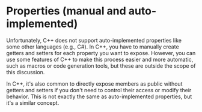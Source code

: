 # Properties (manual and auto-implemented)

Unfortunately, C++ does not support auto-implemented properties like some other languages (e.g., C#). In C++, you have to manually create getters and setters for each property you want to expose. However, you can use some features of C++ to make this process easier and more automatic, such as macros or code generation tools, but these are outside the scope of this discussion.

In C++, it's also common to directly expose members as public without getters and setters if you don't need to control their access or modify their behavior. This is not exactly the same as auto-implemented properties, but it's a similar concept.
